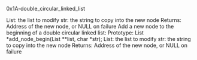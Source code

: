 0x1A-double_circular_linked_list

List: the list to modify
str: the string to copy into the new node
Returns: Address of the new node, or NULL on failure
Add a new node to the beginning of a double circular linked list:
Prototype: List *add_node_begin(List **list, char *str);
List: the list to modify
str: the string to copy into the new node
Returns: Address of the new node, or NULL on failure
